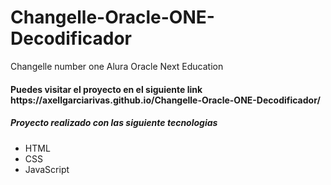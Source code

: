 # Changelle-Oracle-ONE-Decodificador

Changelle number one Alura Oracle Next Education <br>
<h4>Puedes visitar el proyecto en el siguiente link https://axellgarciarivas.github.io/Changelle-Oracle-ONE-Decodificador/</h4>

<h5>Proyecto realizado con las siguiente tecnologias</h5>
<ul>
  <li>HTML</li>
  <li>CSS</li>
  <li>JavaScript</li>
</ul>

